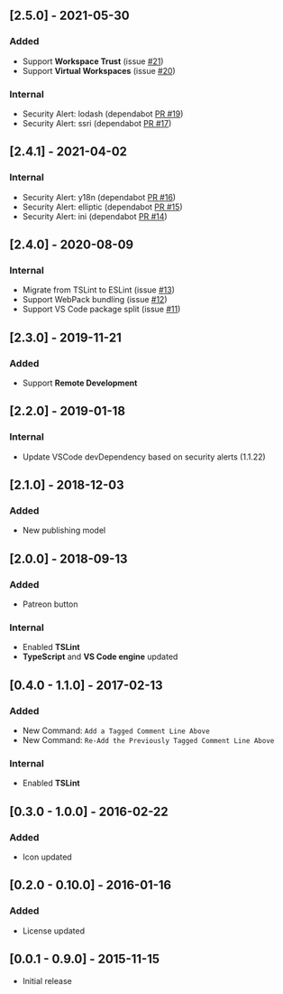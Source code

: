 ## [2.5.0] - 2021-05-30
### Added
* Support **Workspace Trust** (issue [#21](https://github.com/alefragnani/vscode-tagged-comment/issues/21))
* Support **Virtual Workspaces** (issue [#20](https://github.com/alefragnani/vscode-tagged-comment/issues/20))

### Internal
- Security Alert: lodash (dependabot [PR #19](https://github.com/alefragnani/vscode-tagged-comment/pull/19))
- Security Alert: ssri (dependabot [PR #17](https://github.com/alefragnani/vscode-tagged-comment/pull/17))

## [2.4.1] - 2021-04-02
### Internal
- Security Alert: y18n (dependabot [PR #16](https://github.com/alefragnani/vscode-tagged-comment/pull/16))
- Security Alert: elliptic (dependabot [PR #15](https://github.com/alefragnani/vscode-tagged-comment/pull/15))
- Security Alert: ini (dependabot [PR #14](https://github.com/alefragnani/vscode-tagged-comment/pull/14))

## [2.4.0] - 2020-08-09
### Internal
* Migrate from TSLint to ESLint (issue [#13](https://github.com/alefragnani/vscode-tagged-comment/issues/13))
* Support WebPack bundling (issue [#12](https://github.com/alefragnani/vscode-tagged-comment/issues/12))
* Support VS Code package split (issue [#11](https://github.com/alefragnani/vscode-tagged-comment/issues/11))

## [2.3.0] - 2019-11-21
### Added
* Support **Remote Development**

## [2.2.0] - 2019-01-18
### Internal
* Update VSCode devDependency based on security alerts (1.1.22)

## [2.1.0] - 2018-12-03
### Added
* New publishing model

## [2.0.0] - 2018-09-13
### Added
* Patreon button

### Internal
- Enabled **TSLint**
- **TypeScript** and **VS Code engine** updated

## [0.4.0 - 1.1.0] - 2017-02-13
### Added
- New Command: `Add a Tagged Comment Line Above`
- New Command: `Re-Add the Previously Tagged Comment Line Above`

### Internal
- Enabled **TSLint**

## [0.3.0 - 1.0.0] - 2016-02-22
### Added
- Icon updated

## [0.2.0 - 0.10.0] - 2016-01-16
### Added
- License updated

## [0.0.1 - 0.9.0] - 2015-11-15
- Initial release